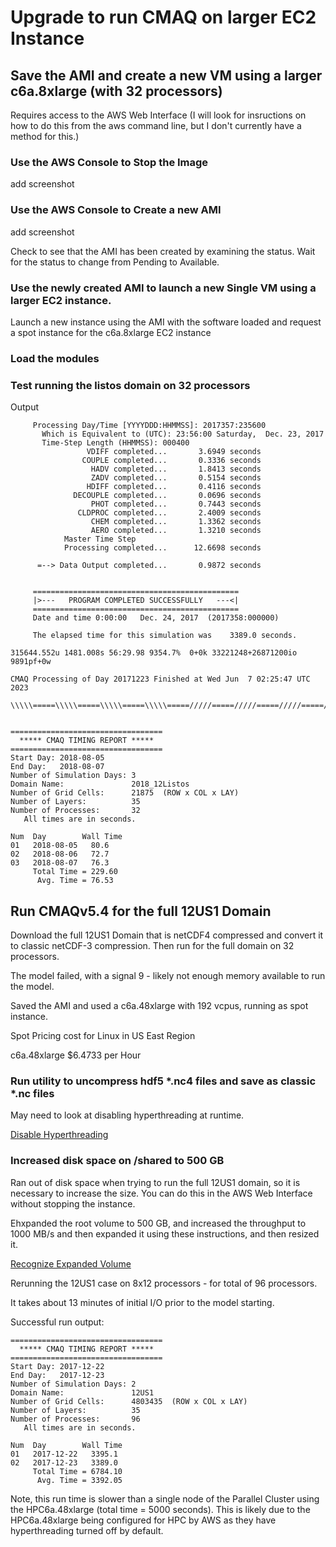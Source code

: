 # Upgrade to run CMAQ on larger EC2 Instance 

## Save the AMI and create a new VM using a larger c6a.8xlarge (with 32 processors)

Requires access to the AWS Web Interface
(I will look for insructions on how to do this from the aws command line, but I don't currently have a method for this.)

### Use the AWS Console to Stop the Image

add screenshot

### Use the AWS Console to Create a new AMI

add screenshot

Check to see that the AMI has been created by examining the status. Wait for the status to change from Pending to Available.

### Use the newly created AMI to launch a new Single VM using a larger EC2 instance.
Launch a new instance using the AMI with the software loaded and request a spot instance for the c6a.8xlarge EC2 instance

### Load the modules

### Test running the listos domain on 32 processors

Output

```
     Processing Day/Time [YYYYDDD:HHMMSS]: 2017357:235600
       Which is Equivalent to (UTC): 23:56:00 Saturday,  Dec. 23, 2017
       Time-Step Length (HHMMSS): 000400
                 VDIFF completed...       3.6949 seconds
                COUPLE completed...       0.3336 seconds
                  HADV completed...       1.8413 seconds
                  ZADV completed...       0.5154 seconds
                 HDIFF completed...       0.4116 seconds
              DECOUPLE completed...       0.0696 seconds
                  PHOT completed...       0.7443 seconds
               CLDPROC completed...       2.4009 seconds
                  CHEM completed...       1.3362 seconds
                  AERO completed...       1.3210 seconds
            Master Time Step
            Processing completed...      12.6698 seconds

      =--> Data Output completed...       0.9872 seconds


     ==============================================
     |>---   PROGRAM COMPLETED SUCCESSFULLY   ---<|
     ==============================================
     Date and time 0:00:00   Dec. 24, 2017  (2017358:000000)

     The elapsed time for this simulation was    3389.0 seconds.

315644.552u 1481.008s 56:29.98 9354.7%	0+0k 33221248+26871200io 9891pf+0w

CMAQ Processing of Day 20171223 Finished at Wed Jun  7 02:25:47 UTC 2023

\\\\\=====\\\\\=====\\\\\=====\\\\\=====/////=====/////=====/////=====/////


==================================
  ***** CMAQ TIMING REPORT *****
==================================
Start Day: 2018-08-05
End Day:   2018-08-07
Number of Simulation Days: 3
Domain Name:               2018_12Listos
Number of Grid Cells:      21875  (ROW x COL x LAY)
Number of Layers:          35
Number of Processes:       32
   All times are in seconds.

Num  Day        Wall Time
01   2018-08-05   80.6
02   2018-08-06   72.7
03   2018-08-07   76.3
     Total Time = 229.60
      Avg. Time = 76.53

```

## Run CMAQv5.4 for the full 12US1 Domain

Download the full 12US1 Domain that is netCDF4 compressed and convert it to classic netCDF-3 compression.
Then run for the full domain on 32 processors.

The model failed, with a signal 9 - likely not enough memory available to run the model.

Saved the AMI and used a c6a.48xlarge with 192 vcpus, running as spot instance.

Spot Pricing cost for Linux in US East Region


c6a.48xlarge	$6.4733 per Hour


### Run utility to uncompress hdf5 *.nc4 files and save as classic *.nc files


May need to look at disabling hyperthreading at runtime.

<a href="https://aws.amazon.com/blogs/compute/disabling-intel-hyper-threading-technology-on-amazon-linux/">Disable Hyperthreading</a>


### Increased disk space on /shared to 500 GB 

Ran out of disk space when trying to run the full 12US1 domain, so it is necessary to increase the size.
You can do this in the AWS Web Interface without stopping the instance. 

Ehxpanded the root volume to 500 GB, and increased the throughput to 1000 MB/s and then expanded it using these instructions, and then resized it.

<a href="https://docs.aws.amazon.com/AWSEC2/latest/UserGuide/recognize-expanded-volume-linux.html">Recognize Expanded Volume</a>

Rerunning the 12US1 case on 8x12 processors - for total of 96 processors.

It takes about 13 minutes of initial I/O prior to the model starting.


Successful run output:

```
==================================
  ***** CMAQ TIMING REPORT *****
==================================
Start Day: 2017-12-22
End Day:   2017-12-23
Number of Simulation Days: 2
Domain Name:               12US1
Number of Grid Cells:      4803435  (ROW x COL x LAY)
Number of Layers:          35
Number of Processes:       96
   All times are in seconds.

Num  Day        Wall Time
01   2017-12-22   3395.1
02   2017-12-23   3389.0
     Total Time = 6784.10
      Avg. Time = 3392.05
```

Note, this run time is slower than a single node of the Parallel Cluster using the HPC6a.48xlarge (total time = 5000 seconds). This is likely due to the HPC6a.48xlarge being configured for HPC by AWS as they have hyperthreading turned off by default.
